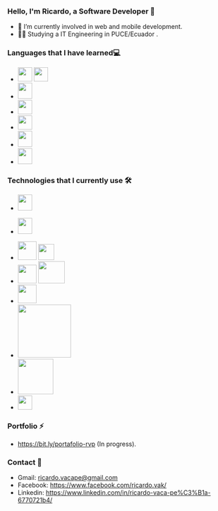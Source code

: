 ### Hello, I'm Ricardo, a Software Developer 👋
- 🌱 I’m currently involved in web and mobile development.
- :man_student:   Studying a IT Engineering in PUCE/Ecuador 	.
### Languages that I have learned:computer:
- <img width="32" src="https://cdn.iconscout.com/icon/free/png-256/javascript-2752148-2284965.png" />  <img height="32" width="32" src="https://upload.wikimedia.org/wikipedia/commons/thumb/4/4c/Typescript_logo_2020.svg/512px-Typescript_logo_2020.svg.png" />
- <img height="36" width="32" src="https://user-images.githubusercontent.com/42747200/46140125-da084900-c26d-11e8-8ea7-c45ae6306309.png" />
- <img height="32" width="32" src="https://iconape.com/wp-content/png_logo_vector/c.png" />
- <img height="32" width="32" src="https://cdn-icons-png.flaticon.com/512/226/226777.png" />
- <img height="36" width="32" src="https://icon-library.com/images/sql-icon/sql-icon-8.jpg" />
- <img height="36" width="32" src="https://cdn-icons-png.flaticon.com/512/919/919830.png" />
### Technologies that I currently use :hammer_and_wrench:	
<!-- - <img height="32" width="32" src="https://brandslogos.com/wp-content/uploads/images/large/angular-icon-logo.png" /> -->
- <img height="36" width="32" src="https://icon-library.com/images/react-icon/react-icon-29.jpg" />
<!-- <img height="50" width="120" src="https://www.lucagrilli.com/static/images/react-native.png" /> -->
- <img height="36" width="32" src="https://tusoftware.co/images/node.png" />
<!-- - <img height="36" width="32" src="https://upload.wikimedia.org/wikipedia/commons/thumb/9/9a/Laravel.svg/1200px-Laravel.svg.png" /> -->
- <img height="42" width="42" src="https://img.icons8.com/color/452/mongodb.png" /> <img height="36" width="36" src="https://cdn.iconscout.com/icon/free/png-256/firebase-3629364-3032357.png" />
- <img height="42" width="42" src="https://img.icons8.com/color/480/microsoft-sql-server.png" /> <img height="50" width="60" src="http://pngimg.com/uploads/mysql/mysql_PNG1.png" />
- <img height="42" width="42" src="https://www.docker.com/sites/default/files/d8/2019-07/vertical-logo-monochromatic.png" />
- <img width="120" src="https://i.ibb.co/rbLrfKX/sonarqube-logo-white-removebg-preview.png" />
- <img width="80" src="https://docs.cypress.io/_nuxt/img/cypress-logo.e6638ae.png" />
- <img width="32" src="https://miro.medium.com/max/1200/1*2N2fOjoSdTVvnhQosUTpnw.png" />
### Portfolio ⚡
- https://bit.ly/portafolio-rvp (In progress).
### Contact 💬
- Gmail: ricardo.vacape@gmail.com
- Facebook: https://www.facebook.com/ricardo.vak/
- Linkedin: https://www.linkedin.com/in/ricardo-vaca-pe%C3%B1a-6770721b4/
<!--
**RicardoVP2002/RicardoVP2002** is a ✨ _special_ ✨ repository because its `README.md` (this file) appears on your GitHub profile.

Here are some ideas to get you started:

- 🔭 I’m currently working on ...
- 🌱 I’m currently learning ...
- 👯 I’m looking to collaborate on ...
- 🤔 I’m looking for help with ...
- 💬 Ask me about ...
- 📫 How to reach me: ...
- 😄 Pronouns: ...
- ⚡ Fun fact: ...
-->
